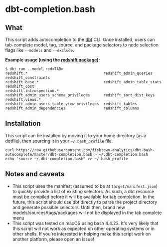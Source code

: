 
# dbt-completion.bash

## What

This script adds autocompletion to the [dbt](https://www.getdbt.com/) CLI. Once installed, users can tab-complete model, tag, source, and package selectors to node selection flags like `--models` and `--exclude`.

**Example usage (using the [redshift package](https://github.com/fishtown-analytics/redshift)):**
```
$ dbt run --model red<TAB>
redshift.*                                  redshift_admin_queries                      redshift_constraints
redshift.base.*                             redshift_admin_table_stats                  redshift_cost
redshift.introspection.*                    redshift_admin_users_schema_privileges      redshift_sort_dist_keys
redshift.views.*                            redshift_admin_users_table_view_privileges  redshift_tables
redshift_admin_dependencies                 redshift_columns
```


## Installation
This script can be installed by moving it to your home directory (as a dotfile), then sourcing it in your `~/.bash_profile` file.

```
curl https://raw.githubusercontent.com/fishtown-analytics/dbt-bash-autocomplete/master/dbt-completion.bash > ~/.dbt-completion.bash
echo 'source ~/.dbt-completion.bash' >> ~/.bash_profile
```

## Notes and caveats

- This script uses the manifest (assumed to be at `target/manifest.json`) to _quickly_ provide a list of existing selectors. As such, a dbt resource must be compiled before it will be available for tab completion. In the future, this script should use dbt directly to parse the project directory and generate possible selectors. Until then, brand new models/sources/tags/packages will not be displayed in the tab complete menu
- This script was tested on macOS using bash 4.4.23. It's very likely that this script will not work as expected on other operating systems or in other shells. If you're interested in helping make this script work on another platform, please open an issue!
